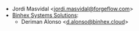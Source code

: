 - Jordi Masvidal \<<jordi.masvidal@forgeflow.com>\>
- [Binhex Systems Solutions](https://binhex.cloud/):
  - Deriman Alonso \<<d.alonso@binhex.cloud>\>
